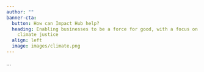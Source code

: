 ```yaml
---
author: ""
banner-cta:
  button: How can Impact Hub help?
  heading: Enabling businesses to be a force for good, with a focus on social &
    climate justice
  align: left
  image: images/climate.png
---
```


...